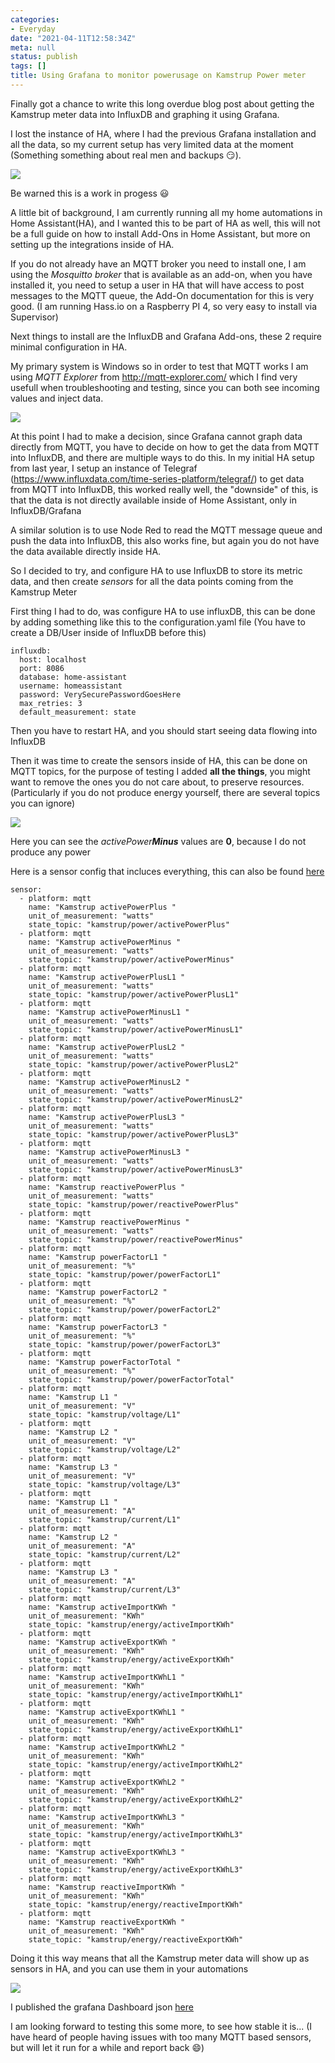 ```yaml
---
categories:
- Everyday
date: "2021-04-11T12:58:34Z"
meta: null
status: publish
tags: []
title: Using Grafana to monitor powerusage on Kamstrup Power meter
---
```


Finally got a chance to write this long overdue blog post about getting the Kamstrup meter data into InfluxDB and graphing it using Grafana.

I lost the instance of HA, where I had the previous Grafana installation and all the data, so my current setup has very limited data at the moment (Something something about real men and backups :smirk:).

![](/assets/images/2021-04-11-23-08-53.png)

Be warned this is a work in progess :smiley:

A little bit of background, I am currently running all my home automations in Home Assistant(HA), and I wanted this to be part of HA as well, this will not be a full guide on how to install Add-Ons in Home Assistant, but more on setting up the integrations inside of HA.

If you do not already have an MQTT broker you need to install one, I am using the *Mosquitto broker* that is available as an add-on, when you have installed it, you need to setup a user in HA that will have access to post messages to the MQTT queue, the Add-On documentation for this is very good. (I am running Hass.io on a Raspberry PI 4, so very easy to install via Supervisor)

Next things to install are the InfluxDB and Grafana Add-ons, these 2 require minimal configuration in HA.

My primary system is Windows so in order to test that MQTT works I am using *MQTT Explorer* from http://mqtt-explorer.com/ which I find very usefull when troubleshooting and testing, since you can both see incoming values and inject data.

![](/assets/images/2021-04-11-23-27-10.png)

At this point I had to make a decision, since Grafana cannot graph data directly from MQTT, you have to decide on how to get the data from MQTT into InfluxDB, and there are multiple ways to do this. In my initial HA setup from last year, I setup an instance of Telegraf (https://www.influxdata.com/time-series-platform/telegraf/) to get data from MQTT into InfluxDB, this worked really well, the "downside" of this, is that the data is not directly available inside of Home Assistant, only in InfluxDB/Grafana

A similar solution is to use Node Red to read the MQTT message queue and push the data into InfluxDB, this also works fine, but again you do not have the data available directly inside HA.

So I decided to try, and configure HA to use InfluxDB to store its metric data, and then create *sensors*  for all the data points coming from the Kamstrup Meter

First thing I had to do, was configure HA to use influxDB, this can be done by adding something like this to the configuration.yaml file (You have to create a DB/User inside of InfluxDB before this)

```
influxdb:
  host: localhost
  port: 8086
  database: home-assistant
  username: homeassistant
  password: VerySecurePasswordGoesHere
  max_retries: 3
  default_measurement: state
```

Then you have to restart HA, and you should start seeing data flowing into InfluxDB

Then it was time to create the sensors inside of HA, this can be done on MQTT topics, for the purpose of testing I added **all the things**, you might want to remove the ones you do not care about, to preserve resources. (Particularly if you do not produce energy yourself, there are several topics you can ignore)

![](/assets/images/2021-04-11-23-53-24.png)

Here you can see the *activePower**Minus*** values are **0**, because I do not produce any power

Here is a sensor config that incluces everything, this can also be found [here](https://github.com/Claustn/esp8266-kamstrup-mqtt/blob/master/Home_Assistant/sensors.yml)

```
sensor:  
  - platform: mqtt
    name: "Kamstrup activePowerPlus "
    unit_of_measurement: "watts"
    state_topic: "kamstrup/power/activePowerPlus"
  - platform: mqtt
    name: "Kamstrup activePowerMinus "
    unit_of_measurement: "watts"
    state_topic: "kamstrup/power/activePowerMinus"
  - platform: mqtt
    name: "Kamstrup activePowerPlusL1 "
    unit_of_measurement: "watts"
    state_topic: "kamstrup/power/activePowerPlusL1"
  - platform: mqtt
    name: "Kamstrup activePowerMinusL1 "
    unit_of_measurement: "watts"
    state_topic: "kamstrup/power/activePowerMinusL1"
  - platform: mqtt
    name: "Kamstrup activePowerPlusL2 "
    unit_of_measurement: "watts"
    state_topic: "kamstrup/power/activePowerPlusL2"
  - platform: mqtt
    name: "Kamstrup activePowerMinusL2 "
    unit_of_measurement: "watts"
    state_topic: "kamstrup/power/activePowerMinusL2"
  - platform: mqtt
    name: "Kamstrup activePowerPlusL3 "
    unit_of_measurement: "watts"
    state_topic: "kamstrup/power/activePowerPlusL3"
  - platform: mqtt
    name: "Kamstrup activePowerMinusL3 "
    unit_of_measurement: "watts"
    state_topic: "kamstrup/power/activePowerMinusL3"
  - platform: mqtt
    name: "Kamstrup reactivePowerPlus "
    unit_of_measurement: "watts"
    state_topic: "kamstrup/power/reactivePowerPlus"
  - platform: mqtt
    name: "Kamstrup reactivePowerMinus "
    unit_of_measurement: "watts"
    state_topic: "kamstrup/power/reactivePowerMinus"
  - platform: mqtt
    name: "Kamstrup powerFactorL1 "
    unit_of_measurement: "%"
    state_topic: "kamstrup/power/powerFactorL1"
  - platform: mqtt
    name: "Kamstrup powerFactorL2 "
    unit_of_measurement: "%"
    state_topic: "kamstrup/power/powerFactorL2"
  - platform: mqtt
    name: "Kamstrup powerFactorL3 "
    unit_of_measurement: "%"
    state_topic: "kamstrup/power/powerFactorL3"
  - platform: mqtt
    name: "Kamstrup powerFactorTotal "
    unit_of_measurement: "%"
    state_topic: "kamstrup/power/powerFactorTotal"
  - platform: mqtt
    name: "Kamstrup L1 "
    unit_of_measurement: "V"
    state_topic: "kamstrup/voltage/L1"
  - platform: mqtt
    name: "Kamstrup L2 "
    unit_of_measurement: "V"
    state_topic: "kamstrup/voltage/L2"
  - platform: mqtt
    name: "Kamstrup L3 "
    unit_of_measurement: "V"
    state_topic: "kamstrup/voltage/L3"
  - platform: mqtt
    name: "Kamstrup L1 "
    unit_of_measurement: "A"
    state_topic: "kamstrup/current/L1"
  - platform: mqtt
    name: "Kamstrup L2 "
    unit_of_measurement: "A"
    state_topic: "kamstrup/current/L2"
  - platform: mqtt
    name: "Kamstrup L3 "
    unit_of_measurement: "A"
    state_topic: "kamstrup/current/L3"
  - platform: mqtt
    name: "Kamstrup activeImportKWh "
    unit_of_measurement: "KWh"
    state_topic: "kamstrup/energy/activeImportKWh"
  - platform: mqtt
    name: "Kamstrup activeExportKWh "
    unit_of_measurement: "KWh"
    state_topic: "kamstrup/energy/activeExportKWh"
  - platform: mqtt
    name: "Kamstrup activeImportKWhL1 "
    unit_of_measurement: "KWh"
    state_topic: "kamstrup/energy/activeImportKWhL1"
  - platform: mqtt
    name: "Kamstrup activeExportKWhL1 "
    unit_of_measurement: "KWh"
    state_topic: "kamstrup/energy/activeExportKWhL1"
  - platform: mqtt
    name: "Kamstrup activeImportKWhL2 "
    unit_of_measurement: "KWh"
    state_topic: "kamstrup/energy/activeImportKWhL2"
  - platform: mqtt
    name: "Kamstrup activeExportKWhL2 "
    unit_of_measurement: "KWh"
    state_topic: "kamstrup/energy/activeExportKWhL2"
  - platform: mqtt
    name: "Kamstrup activeImportKWhL3 "
    unit_of_measurement: "KWh"
    state_topic: "kamstrup/energy/activeImportKWhL3"
  - platform: mqtt
    name: "Kamstrup activeExportKWhL3 "
    unit_of_measurement: "KWh"
    state_topic: "kamstrup/energy/activeExportKWhL3"
  - platform: mqtt
    name: "Kamstrup reactiveImportKWh "
    unit_of_measurement: "KWh"
    state_topic: "kamstrup/energy/reactiveImportKWh"
  - platform: mqtt
    name: "Kamstrup reactiveExportKWh "
    unit_of_measurement: "KWh"
    state_topic: "kamstrup/energy/reactiveExportKWh"
```
Doing it this way means that all the Kamstrup meter data will show up as sensors in HA, and you can use them in your automations

![](/assets/images/2021-04-11-23-41-28.png)


I published the grafana Dashboard json [here](https://github.com/Claustn/esp8266-kamstrup-mqtt/blob/master/Grafana/power_usage_info.json)


I am looking forward to testing this some more, to see how stable it is... (I have heard of people having issues with too many MQTT based sensors, but will let it run for a while and report back :smile:)
